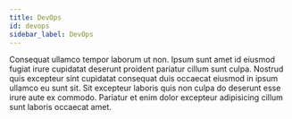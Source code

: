 ```yaml
---
title: DevOps
id: devops
sidebar_label: DevOps
---
```


Consequat ullamco tempor laborum ut non. Ipsum sunt amet id eiusmod fugiat irure cupidatat deserunt proident pariatur cillum sunt culpa. Nostrud quis excepteur sint cupidatat consequat duis occaecat eiusmod in ipsum ullamco eu sunt sit. Sit excepteur laboris quis non culpa do deserunt esse irure aute ex commodo. Pariatur et enim dolor excepteur adipisicing cillum sunt laboris occaecat amet.

